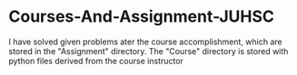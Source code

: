 # Courses-And-Assignment-JUHSC
I have solved given problems ater the course accomplishment, which are stored in the "Assignment" directory.
The "Course" directory is stored with python files derived from the course instructor
